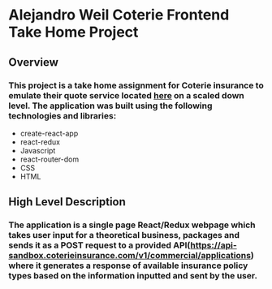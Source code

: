 # Alejandro Weil Coterie Frontend Take Home Project

## Overview
### This project is a take home assignment for Coterie insurance to emulate their quote service located [here](https://quote.coterieinsurance.com/) on a scaled down level. The application was built using the following technologies and libraries:

* create-react-app
* react-redux
* Javascript
* react-router-dom
* CSS
* HTML


## High Level Description
### The application is a single page React/Redux webpage which takes user input for a theoretical business, packages and sends it as a POST request to a provided API(https://api-sandbox.coterieinsurance.com/v1/commercial/applications) where it generates a response of available insurance policy types based on the information inputted and sent by the user. 